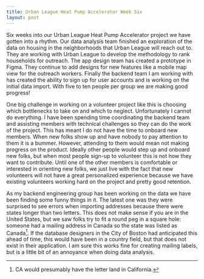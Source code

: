 ```yaml
---
title: Urban League Heat Pump Accelerator Week Six
layout: post
---
```

Six weeks into our Urban League Heat Pump Accelerator project we have gotten into a rhythm. Our data analysis team finished an exploration of the data on housing in the neighborhoods that Urban League will reach out to. They are working with Urban League to develop the methodology to rank households for outreach. The app design team has created a prototype in Figma. They continue to add designs for new features like a mobile map view for the outreach workers. Finally the backend team I am working with has created the ability to sign up for user accounts and is working on the initial data import. With five to ten people per group we are making good progress!

One big challenge in working on a volunteer project like this is choosing which bottlenecks to take on and which to neglect. Unfortunately I cannot do everything. I have been spending time coordinating the backend team and assisting members with technical challenges so they can do the work of the project. This has meant I do not have the time to onboard new members. When new folks show up and have nobody to pay attention to them it is a bummer. However, attending to them would mean not making progress on the product. Ideally other people would step up and onboard new folks, but when most people sign-up to volunteer this is not how they want to contribute. Until one of the other members is comfortable or interested in orienting new folks, we just live with the fact that new volunteers will not have a great personalized experience because we have existing volunteers working hard on the project and pretty good retention.

As my backend engineering group has been working on the data we have been finding some funny things in it. The latest one was they were surprised to see errors when importing addresses because there were states longer than two letters. This does not make sense if you are in the United States, but we saw folks try to fit a round peg in a square hole: someone had a mailing address in Canada so the state was listed as Canada[^1]. If the database designers in the City of Boston had anticipated this ahead of time, this would have been in a country field, but that does not exist in their application. I am sure this works fine for creating mailing labels, but is a little bit of an annoyance when doing data analysis.

[^1]: CA would presumably have the letter land in California.